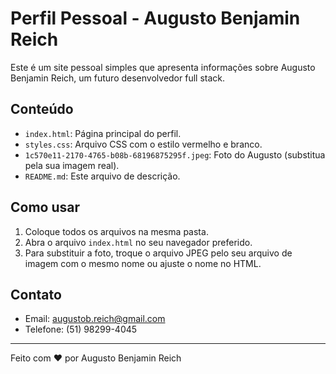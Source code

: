 # Perfil Pessoal - Augusto Benjamin Reich

Este é um site pessoal simples que apresenta informações sobre Augusto Benjamin Reich, um futuro desenvolvedor full stack.

## Conteúdo

- `index.html`: Página principal do perfil.
- `styles.css`: Arquivo CSS com o estilo vermelho e branco.
- `1c570e11-2170-4765-b08b-68196875295f.jpeg`: Foto do Augusto (substitua pela sua imagem real).
- `README.md`: Este arquivo de descrição.

## Como usar

1. Coloque todos os arquivos na mesma pasta.
2. Abra o arquivo `index.html` no seu navegador preferido.
3. Para substituir a foto, troque o arquivo JPEG pelo seu arquivo de imagem com o mesmo nome ou ajuste o nome no HTML.

## Contato

- Email: augustob.reich@gmail.com
- Telefone: (51) 98299-4045

---

Feito com ❤️ por Augusto Benjamin Reich
